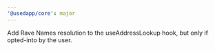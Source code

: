 ```yaml
---
'@usedapp/core': major
---
```


Add Rave Names resolution to the useAddressLookup hook, but only if opted-into by the user.
